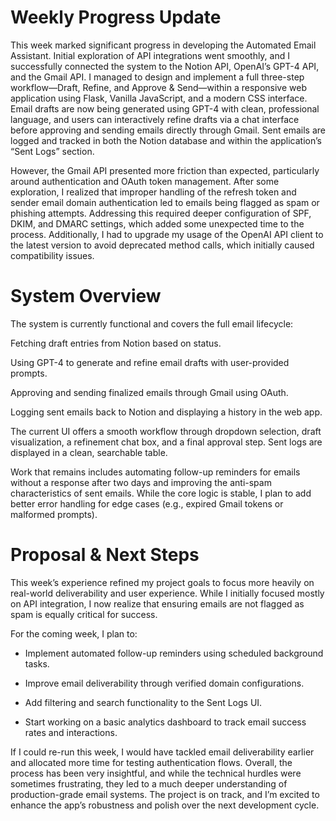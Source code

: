 # Weekly Progress Update

This week marked significant progress in developing the Automated Email Assistant. Initial exploration of API integrations went smoothly, and I successfully connected the system to the Notion API, OpenAI’s GPT-4 API, and the Gmail API. I managed to design and implement a full three-step workflow—Draft, Refine, and Approve & Send—within a responsive web application using Flask, Vanilla JavaScript, and a modern CSS interface. Email drafts are now being generated using GPT-4 with clean, professional language, and users can interactively refine drafts via a chat interface before approving and sending emails directly through Gmail. Sent emails are logged and tracked in both the Notion database and within the application’s “Sent Logs” section.

However, the Gmail API presented more friction than expected, particularly around authentication and OAuth token management. After some exploration, I realized that improper handling of the refresh token and sender email domain authentication led to emails being flagged as spam or phishing attempts. Addressing this required deeper configuration of SPF, DKIM, and DMARC settings, which added some unexpected time to the process. Additionally, I had to upgrade my usage of the OpenAI API client to the latest version to avoid deprecated method calls, which initially caused compatibility issues.

# System Overview

The system is currently functional and covers the full email lifecycle:

Fetching draft entries from Notion based on status.

Using GPT-4 to generate and refine email drafts with user-provided prompts.

Approving and sending finalized emails through Gmail using OAuth.

Logging sent emails back to Notion and displaying a history in the web app.

The current UI offers a smooth workflow through dropdown selection, draft visualization, a refinement chat box, and a final approval step. Sent logs are displayed in a clean, searchable table.

Work that remains includes automating follow-up reminders for emails without a response after two days and improving the anti-spam characteristics of sent emails. While the core logic is stable, I plan to add better error handling for edge cases (e.g., expired Gmail tokens or malformed prompts).

# Proposal & Next Steps

This week’s experience refined my project goals to focus more heavily on real-world deliverability and user experience. While I initially focused mostly on API integration, I now realize that ensuring emails are not flagged as spam is equally critical for success.

For the coming week, I plan to:

- Implement automated follow-up reminders using scheduled background tasks.

- Improve email deliverability through verified domain configurations.

- Add filtering and search functionality to the Sent Logs UI.

- Start working on a basic analytics dashboard to track email success rates and interactions.

If I could re-run this week, I would have tackled email deliverability earlier and allocated more time for testing authentication flows. Overall, the process has been very insightful, and while the technical hurdles were sometimes frustrating, they led to a much deeper understanding of production-grade email systems. The project is on track, and I’m excited to enhance the app’s robustness and polish over the next development cycle.
